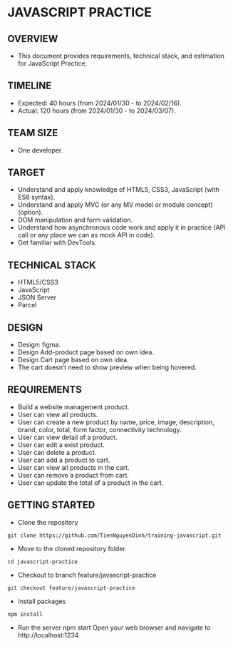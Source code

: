 # JAVASCRIPT PRACTICE
## OVERVIEW
- This document provides requirements, technical stack, and estimation for JavaScript Practice.
## TIMELINE
- Expected: 40 hours (from 2024/01/30 - to 2024/02/16).
- Actual: 120 hours (from 2024/01/30 - to 2024/03/07).
## TEAM SIZE
- One developer.
## TARGET
- Understand and apply knowledge of HTML5, CSS3, JavaScript (with ES6 syntax).
- Understand and apply MVC (or any MV model or module concept) (option).
- DOM manipulation and form validation.
- Understand how asynchronous code work and apply it in practice (API call or any place we can as mock API in code).
- Get familiar with DevTools.
## TECHNICAL STACK
- HTML5/CSS3
- JavaScript
- JSON Server
- Parcel
## DESIGN
- Design: figma.
- Design Add-product page based on own idea.
- Design Cart page based on own idea.
- The cart doesn’t need to show preview when being hovered.
## REQUIREMENTS
- Build a website management product.
- User can view all products.
- User can create a new product by name, price, image, description, brand, color, total, form factor, connectivity technology.
- User can view detail of a product.
- User can edit a exist product.
- User can delete a product.
- User can add a product to cart.
- User can view all products in the cart.
- User can remove a product from cart.
- User can update the total of a product in the cart.
## GETTING STARTED
- Clone the repository
```
git clone https://github.com/TienNguyenDinh/training-javascript.git
```
- Move to the cloned repository folder
```
cd javascript-practice
```
- Checkout to branch feature/javascript-practice
```
git checkout feature/javascript-practice
```
- Install packages
```
npm install
```
- Run the server
npm start
Open your web browser and navigate to http://localhost:1234
